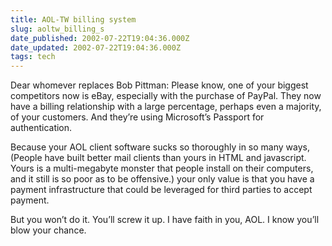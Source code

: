 ```yaml
---
title: AOL-TW billing system
slug: aoltw_billing_s
date_published: 2002-07-22T19:04:36.000Z
date_updated: 2002-07-22T19:04:36.000Z
tags: tech
---
```


Dear whomever replaces Bob Pittman: Please know, one of your biggest competitors now is eBay, especially with the purchase of PayPal. They now have a billing relationship with a large percentage, perhaps even a majority, of your customers. And they’re using Microsoft’s Passport for authentication.

Because your AOL client software sucks so thoroughly in so many ways, (People have built better mail clients than yours in HTML and javascript. Yours is a multi-megabyte monster that people install on their computers, and it still is so poor as to be offensive.) your only value is that you have a payment infrastructure that could be leveraged for third parties to accept payment.

But you won’t do it. You’ll screw it up. I have faith in you, AOL. I know you’ll blow your chance.
